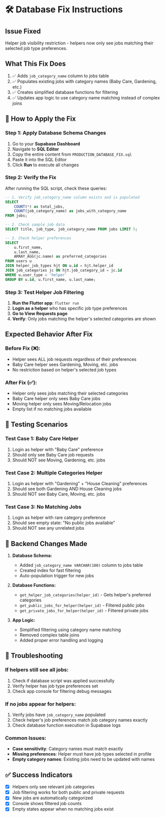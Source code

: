 # 🛠️ Database Fix Instructions

## **Issue Fixed**
Helper job visibility restriction - helpers now only see jobs matching their selected job type preferences.

## **What This Fix Does**
1. ✅ Adds `job_category_name` column to jobs table
2. ✅ Populates existing jobs with category names (Baby Care, Gardening, etc.)
3. ✅ Creates simplified database functions for filtering
4. ✅ Updates app logic to use category name matching instead of complex joins

## **🚀 How to Apply the Fix**

### **Step 1: Apply Database Schema Changes**
1. Go to your **Supabase Dashboard**
2. Navigate to **SQL Editor**
3. Copy the entire content from `PRODUCTION_DATABASE_FIX.sql`
4. Paste it into the SQL Editor
5. Click **Run** to execute all changes

### **Step 2: Verify the Fix**
After running the SQL script, check these queries:

```sql
-- 1. Verify job_category_name column exists and is populated
SELECT 
    COUNT(*) as total_jobs,
    COUNT(job_category_name) as jobs_with_category_name
FROM jobs;

-- 2. Check sample job data
SELECT title, job_type, job_category_name FROM jobs LIMIT 5;

-- 3. Check helper preferences
SELECT 
    u.first_name,
    u.last_name,
    ARRAY_AGG(jc.name) as preferred_categories
FROM users u
JOIN helper_job_types hjt ON u.id = hjt.helper_id
JOIN job_categories jc ON hjt.job_category_id = jc.id
WHERE u.user_type = 'helper'
GROUP BY u.id, u.first_name, u.last_name;
```

### **Step 3: Test Helper Job Filtering**
1. **Run the Flutter app**: `flutter run`
2. **Login as a helper** who has specific job type preferences
3. **Go to View Requests page**
4. **Verify**: Only jobs matching the helper's selected categories are shown

## **Expected Behavior After Fix**

### **Before Fix (❌):**
- Helper sees ALL job requests regardless of their preferences
- Baby Care helper sees Gardening, Moving, etc. jobs
- No restriction based on helper's selected job types

### **After Fix (✅):**
- Helper only sees jobs matching their selected categories
- Baby Care helper only sees Baby Care jobs
- Moving helper only sees Moving/Relocation jobs
- Empty list if no matching jobs available

## **🧪 Testing Scenarios**

### **Test Case 1: Baby Care Helper**
1. Login as helper with "Baby Care" preference
2. Should only see Baby Care job requests
3. Should NOT see Moving, Gardening, etc. jobs

### **Test Case 2: Multiple Categories Helper**
1. Login as helper with "Gardening" + "House Cleaning" preferences
2. Should see both Gardening AND House Cleaning jobs
3. Should NOT see Baby Care, Moving, etc. jobs

### **Test Case 3: No Matching Jobs**
1. Login as helper with rare category preference
2. Should see empty state: "No public jobs available"
3. Should NOT see any unrelated jobs

## **🔧 Backend Changes Made**

1. **Database Schema:**
   - Added `job_category_name VARCHAR(100)` column to jobs table
   - Created index for fast filtering
   - Auto-population trigger for new jobs

2. **Database Functions:**
   - `get_helper_job_categories(helper_id)` - Gets helper's preferred categories
   - `get_public_jobs_for_helper(helper_id)` - Filtered public jobs
   - `get_private_jobs_for_helper(helper_id)` - Filtered private jobs

3. **App Logic:**
   - Simplified filtering using category name matching
   - Removed complex table joins
   - Added proper error handling and logging

## **🚨 Troubleshooting**

### **If helpers still see all jobs:**
1. Check if database script was applied successfully
2. Verify helper has job type preferences set
3. Check app console for filtering debug messages

### **If no jobs appear for helpers:**
1. Verify jobs have `job_category_name` populated
2. Check helper's job preferences match job category names exactly
3. Check database function execution in Supabase logs

### **Common Issues:**
- **Case sensitivity**: Category names must match exactly
- **Missing preferences**: Helper must have job types selected in profile
- **Empty category names**: Existing jobs need to be updated with names

## **✅ Success Indicators**
- [x] Helpers only see relevant job categories
- [x] Job filtering works for both public and private requests  
- [x] New jobs are automatically categorized
- [x] Console shows filtered job counts
- [x] Empty states appear when no matching jobs exist 